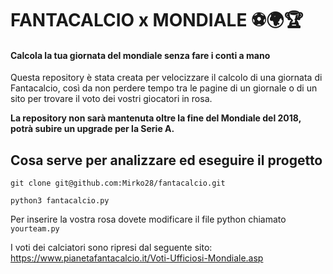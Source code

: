 # FANTACALCIO  x  MONDIALE ⚽️🌍🏆
#### Calcola la tua giornata del mondiale senza fare i conti a mano

Questa repository è stata creata per velocizzare il calcolo di una giornata di Fantacalcio, così da non perdere tempo tra le pagine di un giornale o di un sito per trovare il voto dei vostri giocatori in rosa. 


**La repository non sarà mantenuta oltre la fine del Mondiale del 2018, potrà subire un upgrade per la Serie A.**

## Cosa serve per analizzare ed eseguire il progetto

    git clone git@github.com:Mirko28/fantacalcio.git
    
    python3 fantacalcio.py

Per inserire la vostra rosa dovete modificare il file python chiamato `yourteam.py`

I voti dei calciatori sono ripresi dal seguente sito: https://www.pianetafantacalcio.it/Voti-Ufficiosi-Mondiale.asp